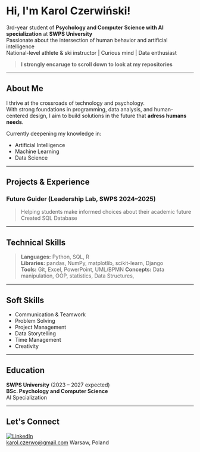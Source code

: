 # Hi, I'm Karol Czerwiński!

 3rd-year student of **Psychology and Computer Science with AI specialization** at **SWPS University**  
 Passionate about the intersection of human behavior and artificial intelligence  
 National-level athlete & ski instructor |  Curious mind |  Data enthusiast
> **I strongly encaruge to scroll down to look at my repositories**

---

##  About Me

I thrive at the crossroads of technology and psychology.  
With strong foundations in programming, data analysis, and human-centered design, I aim to build solutions in the future that **adress humans needs**.

Currently deepening my knowledge in:
- Artificial Intelligence
- Machine Learning
- Data Science
---

##  Projects & Experience

###  Future Guider (Leadership Lab, SWPS 2024–2025)
> Helping students make informed choices about their academic future  
Created SQL Database

---

##  Technical Skills

>**Languages:** Python, SQL, R  
>**Libraries:** pandas, NumPy, matplotlib, scikit-learn, Django  
>**Tools:** Git, Excel, PowerPoint, UML/BPMN
>**Concepts:** Data manipulation, OOP, statistics, Data Structures, 

---

##  Soft Skills

- Communication & Teamwork  
- Problem Solving  
- Project Management  
- Data Storytelling  
- Time Management  
- Creativity

---

##  Education

 **SWPS University** (2023 – 2027 expected)  
**BSc. Psychology and Computer Science**  
 AI Specialization

---

##  Let's Connect

[![LinkedIn](https://img.shields.io/badge/-LinkedIn-blue?style=flat&logo=linkedin)](https://www.linkedin.com/in/karol-czerwiński-3a3421334)    
 karol.czerwo@gmail.com
 Warsaw, Poland


